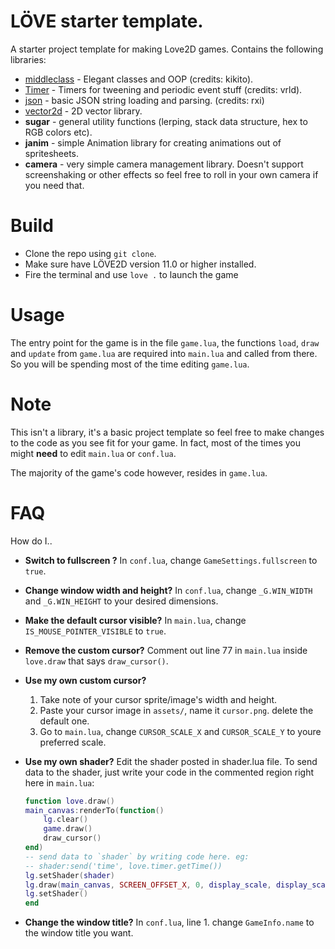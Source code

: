 # LÖVE starter template.

A starter project template for making Love2D games.
Contains the following libraries:

- [middleclass](https://github.com/kikito/middleclass) - Elegant classes and OOP (credits: kikito).
- [Timer](https://github.com/vrld/hump/blob/master/timer.lua) - Timers for tweening and periodic event stuff (credits: vrld).
- [json](https://github.com/rxi/json.lua) - basic JSON string loading and parsing. (credits: rxi)
- [vector2d](https://bitbucket.org/inJuly/love_vector/src/master/) - 2D vector library.
- **sugar** - general utility functions (lerping, stack data structure, hex to RGB colors etc).
- **janim** - simple Animation library for creating animations out of spritesheets.
- **camera** - very simple camera management library. Doesn't support screenshaking or other effects so feel free to roll in your own camera if you need that.

# Build

- Clone the repo using `git clone`.
- Make sure have LÖVE2D version 11.0 or higher installed.
- Fire the terminal and use `love .` to launch the game

# Usage

The entry point for the game is in the file `game.lua`, the functions `load`, `draw` and
`update` from `game.lua` are required into `main.lua` and called from there.
So you will be spending most of the time editing `game.lua`.

# Note

This isn't a library, it's a basic project template so feel free to make
changes to the code as you see fit for your game. In fact, most of the times you might **need** to edit `main.lua` or `conf.lua`.

The majority of the game's code however, resides in `game.lua`.

# FAQ

How do I..

- **Switch to fullscreen ?**
  In `conf.lua`, change `GameSettings.fullscreen` to `true`.

- **Change window width and height?**
  In `conf.lua`, change `_G.WIN_WIDTH` and `_G.WIN_HEIGHT` to your desired dimensions.

- **Make the default cursor visible?**
  In `main.lua`, change `IS_MOUSE_POINTER_VISIBLE` to `true`.

- **Remove the custom cursor?**
  Comment out line 77 in `main.lua` inside `love.draw` that says `draw_cursor()`.

- **Use my own custom cursor?**

  1. Take note of your cursor sprite/image's width and height.
  2. Paste your cursor image in `assets/`, name it `cursor.png`. delete the default one.
  3. Go to `main.lua`, change `CURSOR_SCALE_X` and `CURSOR_SCALE_Y` to youre preferred scale.

- **Use my own shader?**
  Edit the shader posted in shader.lua file.
  To send data to the shader, just write your code in
  the commented region right here in `main.lua`:

  ```lua
  function love.draw()
  main_canvas:renderTo(function()
      lg.clear()
      game.draw()
      draw_cursor()
  end)
  -- send data to `shader` by writing code here. eg:
  -- shader:send('time', love.timer.getTime())
  lg.setShader(shader)
  lg.draw(main_canvas, SCREEN_OFFSET_X, 0, display_scale, display_scale)
  lg.setShader()
  end
  ```

- **Change the window title?**
  In `conf.lua`, line 1. change `GameInfo.name` to the window title you want.
